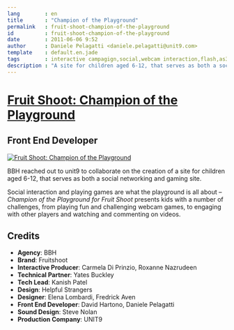 ```yaml
---
lang        : en
title       : "Champion of the Playground"
permalink   : fruit-shoot-champion-of-the-playground
id          : fruit-shoot-champion-of-the-playground
date        : 2011-06-06 9:52
author      : Daniele Pelagatti <daniele.pelagatti@unit9.com>
template    : default.en.jade
tags        : interactive campagign,social,webcam interaction,flash,as3
description : "A site for children aged 6-12, that serves as both a social networking and gaming site"
---
```


# [Fruit Shoot: Champion of the Playground](http://www.fruitshoot.com/index.php) #
## Front End Developer ##

[![](#{base}img/fruitshoot.jpg "Fruit Shoot: Champion of the Playground")](http://www.fruitshoot.com/index.php)

BBH reached out to unit9 to collaborate on the creation of a site for children
aged 6-12, that serves as both a social networking and gaming site.

Social interaction and playing games are what the playground is all about –
_Champion of the Playground for Fruit Shoot_ presents kids with a number of
challenges, from playing fun and challenging webcam games, to engaging with
other players and watching and commenting on videos.

## Credits ##

 * **Agency**: BBH
 * **Brand**: Fruitshoot
 * **Interactive Producer**: Carmela Di Prinzio, Roxanne Nazrudeen
 * **Technical Partner**: Yates Buckley
 * **Tech Lead**: Kanish Patel
 * **Design**: Helpful Strangers
 * **Designer**: Elena Lombardi, Fredrick Aven
 * **Front End Developer**: David Hartono, Daniele Pelagatti
 * **Sound Design**: Steve Nolan
 * **Production Company**: UNIT9

